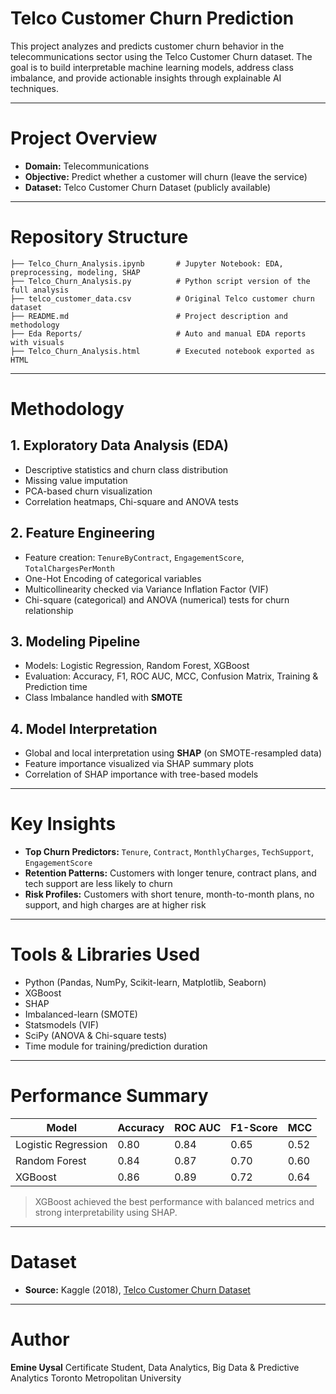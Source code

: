 # Telco Customer Churn Prediction

This project analyzes and predicts customer churn behavior in the telecommunications sector using the Telco Customer Churn dataset. The goal is to build interpretable machine learning models, address class imbalance, and provide actionable insights through explainable AI techniques.

---

# Project Overview

* **Domain:** Telecommunications
* **Objective:** Predict whether a customer will churn (leave the service)
* **Dataset:** Telco Customer Churn Dataset (publicly available)

---

# Repository Structure

```
├── Telco_Churn_Analysis.ipynb       # Jupyter Notebook: EDA, preprocessing, modeling, SHAP
├── Telco_Churn_Analysis.py          # Python script version of the full analysis
├── telco_customer_data.csv          # Original Telco customer churn dataset
├── README.md                        # Project description and methodology
├── Eda Reports/                     # Auto and manual EDA reports with visuals
├── Telco_Churn_Analysis.html        # Executed notebook exported as HTML
```

---

# Methodology

## 1. Exploratory Data Analysis (EDA)

* Descriptive statistics and churn class distribution
* Missing value imputation
* PCA-based churn visualization
* Correlation heatmaps, Chi-square and ANOVA tests

## 2. Feature Engineering

* Feature creation: `TenureByContract`, `EngagementScore`, `TotalChargesPerMonth`
* One-Hot Encoding of categorical variables
* Multicollinearity checked via Variance Inflation Factor (VIF)
* Chi-square (categorical) and ANOVA (numerical) tests for churn relationship

## 3. Modeling Pipeline

* Models: Logistic Regression, Random Forest, XGBoost
* Evaluation: Accuracy, F1, ROC AUC, MCC, Confusion Matrix, Training & Prediction time
* Class Imbalance handled with **SMOTE**

## 4. Model Interpretation

* Global and local interpretation using **SHAP** (on SMOTE-resampled data)
* Feature importance visualized via SHAP summary plots
* Correlation of SHAP importance with tree-based models

---

# Key Insights

* **Top Churn Predictors:** `Tenure`, `Contract`, `MonthlyCharges`, `TechSupport`, `EngagementScore`
* **Retention Patterns:** Customers with longer tenure, contract plans, and tech support are less likely to churn
* **Risk Profiles:** Customers with short tenure, month-to-month plans, no support, and high charges are at higher risk

---

# Tools & Libraries Used

* Python (Pandas, NumPy, Scikit-learn, Matplotlib, Seaborn)
* XGBoost
* SHAP
* Imbalanced-learn (SMOTE)
* Statsmodels (VIF)
* SciPy (ANOVA & Chi-square tests)
* Time module for training/prediction duration

---

# Performance Summary

| Model               | Accuracy | ROC AUC | F1-Score | MCC  |
| ------------------- | -------- | ------- | -------- | ---- |
| Logistic Regression | 0.80     | 0.84    | 0.65     | 0.52 |
| Random Forest       | 0.84     | 0.87    | 0.70     | 0.60 |
| XGBoost             | 0.86     | 0.89    | 0.72     | 0.64 |

> XGBoost achieved the best performance with balanced metrics and strong interpretability using SHAP.

---

# Dataset

* **Source:** Kaggle (2018), [Telco Customer Churn Dataset](https://www.kaggle.com/datasets/blastchar/telco-customer-churn)

---

# Author

**Emine Uysal**
Certificate Student, Data Analytics, Big Data & Predictive Analytics
Toronto Metropolitan University
